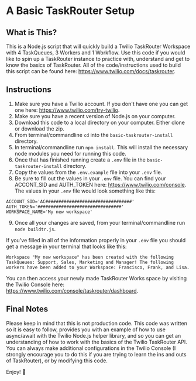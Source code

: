 # A Basic TaskRouter Setup

## What is This?

This is a Node.js script that will quickly build a Twilio TaskRouter Workspace with 4 TaskQueues, 3 Workers and 1 Workflow. Use this code if you would like to spin up a TaskRouter instance to practice with, understand and get to know the basics of TaskRouter. All of the code/instructions used to build this script can be found here: https://www.twilio.com/docs/taskrouter. 

## Instructions
1. Make sure you have a Twilio account. If you don't have one you can get one here: https://www.twilio.com/try-twilio.
2. Make sure you have a recent version of Node.js on your computer.
3. Download this code to a local directory on your computer. Either clone or download the zip.
4. From terminal/commandline `cd` into the `basic-taskrouter-install` directory.
5. In terminal/commandline run `npm install`. This will install the necessary node modules you need for running this code.
6. Once that has finished running create a `.env` file in the `basic-taskrouter-install` directory.
7. Copy the values from the `.env.example` file into your `.env` file.
8. Be sure to fill out the values in your `.env` file. You can find your ACCONT_SID and AUTH_TOKEN here: https://www.twilio.com/console. The values in your `.env` file would look something like this:
```
ACCOUNT_SID='AC#################################'
AUTH_TOKEN='################################'
WORKSPACE_NAME='My new workspace'
```
9. Once all your changes are saved, from your terminal/commandline run `node buildtr.js`.

If you've filled in all of the information properly in your `.env` file you should get a message in your terminal that looks like this:
```
Workspace "My new workspace" has been created with the following TaskQueues: Support, Sales, Marketing and Manager! The following workers have been added to your Workspace: Francisco, Frank, and Lisa.
```

You can then access your newly made TaskRouter Works space by visiting the Twilio Console here: https://www.twilio.com/console/taskrouter/dashboard.

## Final Notes
Please keep in mind that this is not production code. This code was written so it is easy to follow, provides you with an example of how to use async/await with the Twilio Node.js helper library, and so you can get an understanding of how to work with the basics of the Twilio TaskRouter API. You can always make additional configurations in the Twilio Console (I strongly encourage you to do this if you are trying to learn the ins and outs of TaskRouter), or by modifying this code.

Enjoy! :beers: